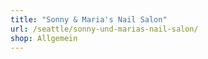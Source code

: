 ```yaml
---
title: "Sonny & Maria's Nail Salon"
url: /seattle/sonny-und-marias-nail-salon/
shop: Allgemein
---
```

